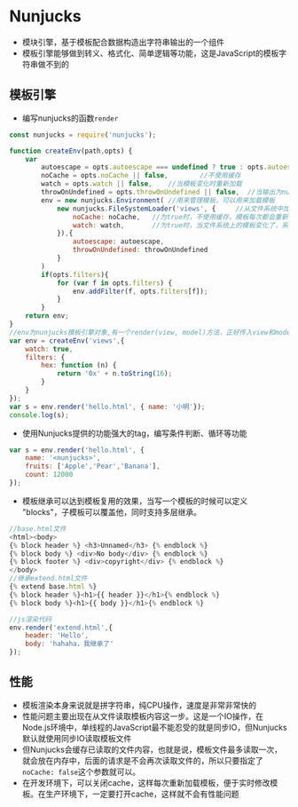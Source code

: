 # Nunjucks
- 模块引擎，基于模板配合数据构造出字符串输出的一个组件
- 模板引擎能够做到转义、格式化、简单逻辑等功能，这是JavaScript的模板字符串做不到的

## 模板引擎
- 编写nunjucks的函数`render`
```javascript
const nunjucks = require('nunjucks');

function createEnv(path,opts) {
    var 
        autoescape = opts.autoescape === undefined ? true : opts.autoescape,        //控制输出是否转义
        noCache = opts.noCache || false,        //不使用缓存
        watch = opts.watch || false,    //当模板变化时重新加载
        throwOnUndefined = opts.throwOnUndefined || false,  //当输出为null或undefined会抛出异常
        env = new nunjucks.Environment( //用来管理模板，可以用来加载模板
            new nunjucks.FileSystemLoader('views', {     //从文件系统中加载模板
                noCache: noCache,   //为true时，不使用缓存，模板每次都会重新编译
                watch: watch,       //为true时，当文件系统上的模板变化了，系统会自动更新他
            }),{
                autoescape: autoescape,
                throwOnUndefined: throwOnUndefined
            }
        )
        if(opts.filters){
            for (var f in opts.filters) {
                env.addFilter(f, opts.filters[f]);
            }
        }
    return env;
}
//env为nunjucks模板引擎对象,有一个render(view, model)方法，正好传入view和model两个参数，并返回字符串
var env = createEnv('views',{       
    watch: true,
    filters: {
        hex: function (n) {
            return '0x' + n.toString(16);
        }
    }
}); 
var s = env.render('hello.html', { name: '小明'});
console.log(s);
```
- 使用Nunjucks提供的功能强大的tag，编写条件判断、循环等功能
```javascript
var s = env.render('hello.html', { 
    name: '<nunjucks>',
    fruits: ['Apple','Pear','Banana'],
    count: 12000
});
```
- 模板继承可以达到模板复用的效果，当写一个模板的时候可以定义 "blocks"，子模板可以覆盖他，同时支持多层继承。
```javascript
//base.html文件
<html><body>
{% block header %} <h3>Unnamed</h3> {% endblock %}
{% block body %} <div>No body</div> {% endblock %}
{% block footer %} <div>copyright</div> {% endblock %}
</body>
//继承extend.html文件
{% extend base.html %}
{% block header %}<h1>{{ header }}</h1>{% endblock %}
{% block body %}<h1>{{ body }}</h1>{% endblock %}

//js渲染代码
env.render('extend.html',{
    header: 'Hello',
    body: 'hahaha，我继承了'
});
```

## 性能
- 模板渲染本身来说就是拼字符串，纯CPU操作，速度是非常非常快的
- 性能问题主要出现在从文件读取模板内容这一步。这是一个IO操作，在Node.js环境中，单线程的JavaScript最不能忍受的就是同步IO，但Nunjucks默认就使用同步IO读取模板文件
- 但Nunjucks会缓存已读取的文件内容，也就是说，模板文件最多读取一次，就会放在内存中，后面的请求是不会再次读取文件的，所以只要指定了`noCache: false`这个参数就可以。
- 在开发环境下，可以关闭cache，这样每次重新加载模板，便于实时修改模板。在生产环境下，一定要打开cache，这样就不会有性能问题